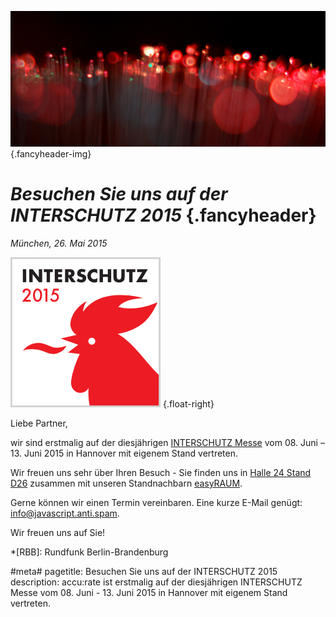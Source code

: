 ![](/img/accurate-bild-start.jpg) {.fancyheader-img}
# *Besuchen Sie uns auf der INTERSCHUTZ&nbsp;2015* {.fancyheader}

*München, 26. Mai 2015*

[![Interschutz 2015 Logo](/img/associates/interschutz-2015.png)](http://www.interschutz.de/aussteller/accurate/U373259 "accu:rate auf der INTERSCHUTZ") {.float-right}

Liebe Partner,

wir sind erstmalig auf der diesjährigen [INTERSCHUTZ Messe](http://www.interschutz.de/) vom 08. Juni &ndash; 13. Juni 2015 in Hannover mit eigenem Stand vertreten.

Wir freuen uns sehr über Ihren Besuch - Sie finden uns in [Halle 24 Stand D26](http://www.interschutz.de/dynmaps_is15/map?lang=DE&exhibitor=U373259) zusammen mit unseren Standnachbarn [easyRAUM](http://easyraum.de/).

Gerne können wir einen Termin vereinbaren. Eine kurze E-Mail genügt:
<span class="mailadresse" data-to="info">info@javascript.anti.spam</span>.

Wir freuen uns auf Sie!


*[RBB]: Rundfunk Berlin-Brandenburg

#meta#
pagetitle: Besuchen Sie uns auf der INTERSCHUTZ 2015
description: accu:rate ist erstmalig auf der diesjährigen INTERSCHUTZ Messe vom 08. Juni - 13. Juni 2015 in Hannover mit eigenem Stand vertreten.


